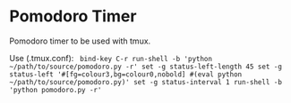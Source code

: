 # Pomodoro Timer
Pomodoro timer to be used with tmux.

Use (.tmux.conf):
<code>
bind-key C-r run-shell -b 'python ~/path/to/source/pomodoro.py -r'
set -g status-left-length 45
set -g status-left '#[fg=colour3,bg=colour0,nobold] #(eval python ~/path/to/source/pomodoro.py)'
set -g status-interval 1
run-shell -b 'python pomodoro.py -r'
</code>
